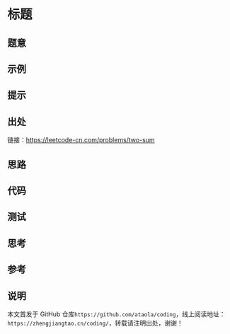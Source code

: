 # 标题

## 题意

## 示例

## 提示

## 出处

链接：https://leetcode-cn.com/problems/two-sum

## 思路

## 代码

## 测试

## 思考

## 参考

## 说明

本文首发于 GitHub 仓库`https://github.com/ataola/coding`，线上阅读地址：`https://zhengjiangtao.cn/coding/`，转载请注明出处，谢谢！
